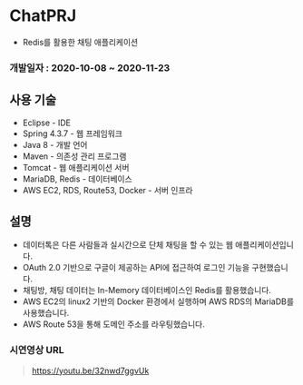 # ChatPRJ
- Redis를 활용한 채팅 애플리케이션

### 개발일자 : 2020-10-08 ~ 2020-11-23    

## 사용 기술
  - Eclipse - IDE
  - Spring 4.3.7 - 웹 프레임워크
  - Java 8 - 개발 언어
  - Maven - 의존성 관리 프로그램
  - Tomcat - 웹 애플리케이션 서버
  - MariaDB, Redis - 데이터베이스
  - AWS EC2, RDS, Route53, Docker - 서버 인프라
  
## 설명  
- 데이터톡은 다른 사람들과 실시간으로 단체 채팅을 할 수 있는 웹 애플리케이션입니다. 
- OAuth 2.0 기반으로 구글이 제공하는 API에 접근하여 로그인 기능을 구현했습니다.
- 채팅방, 채팅 데이터는 In-Memory 데이터베이스인 Redis를 활용했습니다. 
- AWS EC2의 linux2 기반의 Docker 환경에서 실행하며 AWS RDS의 MariaDB를 사용했습니다. 
- AWS Route 53을 통해 도메인 주소를 라우팅했습니다. 

### 시연영상 URL
> https://youtu.be/32nwd7ggvUk



